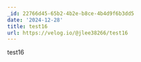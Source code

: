 ```yaml
---
_id: 22766d45-65b2-4b2e-b8ce-4b4d9f6b3dd5
date: '2024-12-28'
title: test16
url: https://velog.io/@jlee38266/test16
---
```


test16
